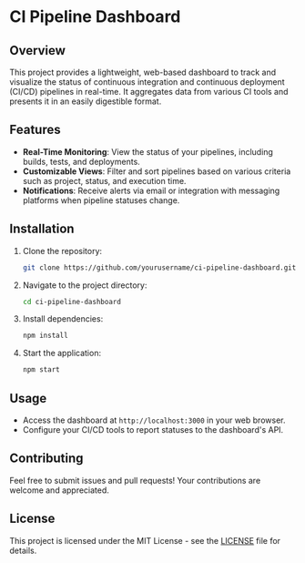 # CI Pipeline Dashboard

## Overview
This project provides a lightweight, web-based dashboard to track and visualize the status of continuous integration and continuous deployment (CI/CD) pipelines in real-time. It aggregates data from various CI tools and presents it in an easily digestible format.

## Features
- **Real-Time Monitoring**: View the status of your pipelines, including builds, tests, and deployments.
- **Customizable Views**: Filter and sort pipelines based on various criteria such as project, status, and execution time.
- **Notifications**: Receive alerts via email or integration with messaging platforms when pipeline statuses change.

## Installation
1. Clone the repository:
   ```bash
   git clone https://github.com/yourusername/ci-pipeline-dashboard.git
   ```
2. Navigate to the project directory:
   ```bash
   cd ci-pipeline-dashboard
   ```
3. Install dependencies:
   ```bash
   npm install
   ```
4. Start the application:
   ```bash
   npm start
   ```

## Usage
- Access the dashboard at `http://localhost:3000` in your web browser.
- Configure your CI/CD tools to report statuses to the dashboard's API.

## Contributing
Feel free to submit issues and pull requests! Your contributions are welcome and appreciated.

## License
This project is licensed under the MIT License - see the [LICENSE](LICENSE) file for details.
